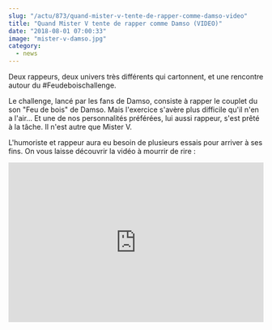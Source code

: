 ```yaml
--- 
slug: "/actu/873/quand-mister-v-tente-de-rapper-comme-damso-video"
title: "Quand Mister V tente de rapper comme Damso (VIDEO)"
date: "2018-08-01 07:00:33"
image: "mister-v-damso.jpg"
category:
  - news
---
```

<p>Deux rappeurs, deux univers très différents qui cartonnent, et une rencontre autour du #Feudeboischallenge.</p>

<p>Le challenge, lancé par les fans de Damso, consiste à rapper le couplet du son "Feu de bois" de Damso. Mais l'exercice s'avère plus difficile qu'il n'en a l'air... Et une de nos personnalités préférées, lui aussi rappeur, s'est prêté à la tâche. Il n'est autre que Mister V.</p>

<p>L'humoriste et rappeur aura eu besoin de plusieurs essais pour arriver à ses fins. On vous laisse découvrir la vidéo à mourrir de rire :</p>

<iframe width="100%" height="315" src="https://www.youtube.com/embed/sYNMq2HrHuw" frameborder="0" allow="autoplay; encrypted-media" allowfullscreen></iframe>